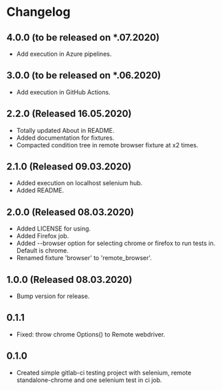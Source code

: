 # Changelog

## 4.0.0 (to be released on *.07.2020)
 - Add execution in Azure pipelines.

## 3.0.0 (to be released on *.06.2020)
 - Add execution in GitHub Actions.

## 2.2.0 (Released 16.05.2020)
 - Totally updated About in README.
 - Added documentation for fixtures.
 - Compacted condition tree in remote browser fixture at x2 times.

## 2.1.0 (Released 09.03.2020)
 - Added execution on localhost selenium hub.
 - Added README.

## 2.0.0 (Released 08.03.2020)
 - Added LICENSE for using.
 - Added Firefox job.
 - Added --browser option for selecting chrome or firefox to run tests in. Default is chrome.
 - Renamed fixture 'browser' to 'remote_browser'.

## 1.0.0 (Released 08.03.2020)
 - Bump version for release.

## 0.1.1
 - Fixed: throw chrome Options() to Remote webdriver.

## 0.1.0
 - Created simple gitlab-ci testing project with selenium, remote standalone-chrome and one selenium test in ci job.
